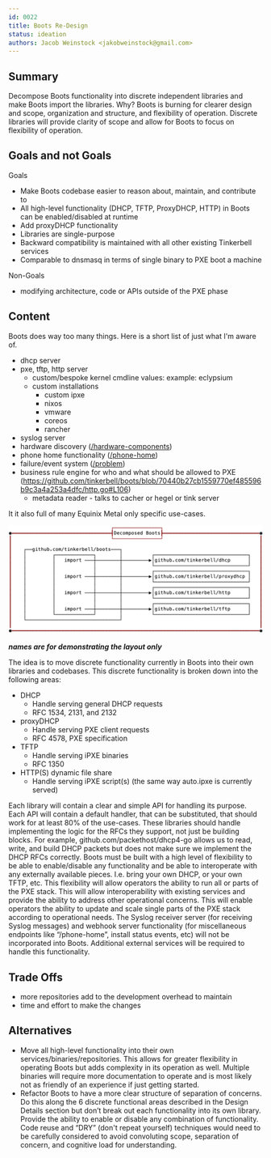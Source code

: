 ```yaml
---
id: 0022
title: Boots Re-Design
status: ideation
authors: Jacob Weinstock <jakobweinstock@gmail.com>
---
```


## Summary

Decompose Boots functionality into discrete independent libraries and make Boots import the libraries.
Why? Boots is burning for clearer design and scope, organization and structure, and flexibility of operation.
Discrete libraries will provide clarity of scope and allow for Boots to focus on flexibility of operation.

## Goals and not Goals

Goals

- Make Boots codebase easier to reason about, maintain, and contribute to
- All high-level functionality (DHCP, TFTP, ProxyDHCP, HTTP)  in Boots can be enabled/disabled at runtime
- Add proxyDHCP functionality
- Libraries are single-purpose
- Backward compatibility is maintained with all other existing Tinkerbell services
- Comparable to dnsmasq in terms of single binary to PXE boot a machine

Non-Goals

- modifying architecture, code or APIs outside of the PXE phase

## Content

Boots does way too many things.
Here is a short list of just what I'm aware of.

- dhcp server
- pxe, tftp, http server
  - custom/bespoke kernel cmdline values: example: eclypsium
  - custom installations
    - custom ipxe
    - nixos
    - vmware
    - coreos
    - rancher
- syslog server
- hardware discovery ([/hardware-components](https://github.com/tinkerbell/boots/blob/70440b27cb1559770ef485596b9c3a4a253a4dfc/http.go#L82))
- phone home functionality ([/phone-home](https://github.com/tinkerbell/boots/blob/70440b27cb1559770ef485596b9c3a4a253a4dfc/http.go#L69))
- failure/event system ([/problem](https://github.com/tinkerbell/boots/blob/70440b27cb1559770ef485596b9c3a4a253a4dfc/http.go#L71))
- business rule engine for who and what should be allowed to PXE (https://github.com/tinkerbell/boots/blob/70440b27cb1559770ef485596b9c3a4a253a4dfc/http.go#L106)
  - metadata reader - talks to cacher or hegel or tink server

It it also full of many Equinix Metal only specific use-cases.

![re-design](boots-redesign.png)

*__names are for demonstrating the layout only__*

The idea is to move discrete functionality currently in Boots into their own libraries and codebases. This discrete functionality is broken down into the following areas:

- DHCP
  - Handle serving general DHCP requests
  - RFC  1534, 2131, and 2132
- proxyDHCP
  - Handle serving PXE client requests
  - RFC 4578, PXE specification
- TFTP
  - Handle serving iPXE binaries
  - RFC 1350
- HTTP(S) dynamic file share
  - Handle serving iPXE script(s) (the same way auto.ipxe is currently served)

Each library will contain a clear and simple API for handling its purpose.
Each API will contain a default handler, that can be substituted, that should work for at least 80% of the use-cases.
These libraries should handle implementing the logic for the RFCs they support, not just be building blocks.
For example, github.com/packethost/dhcp4-go allows us to read, write, and build DHCP packets but does not make sure we implement the DHCP RFCs correctly.
Boots must be built with a high level of flexibility to be able to enable/disable any functionality and be able to interoperate with any externally available pieces.
I.e. bring your own DHCP, or your own TFTP, etc.
This flexibility will allow operators the ability to run all or parts of the PXE stack.
This will allow interoperability with existing services and provide the ability to address other operational concerns.
This will enable operators the ability to update and scale single parts of the PXE stack according to operational needs.
The Syslog receiver server (for receiving Syslog messages) and webhook server functionality (for miscellaneous endpoints like “/phone-home”, install status events, etc) will not be incorporated into Boots.
Additional external services will be required to handle this functionality.

## Trade Offs

- more repositories add to the development overhead to maintain
- time and effort to make the changes

## Alternatives

- Move all high-level functionality into their own services/binaries/repositories.
This allows for greater flexibility in operating Boots but adds complexity in its operation as well.
Multiple binaries will require more documentation to operate and is most likely not as friendly of an experience if just getting started.
- Refactor Boots to have a more clear structure of separation of concerns.
Do this along the 6 discrete functional areas described in the Design Details section but don’t break out each functionality into its own library.
Provide the ability to enable or disable any combination of functionality.
Code reuse and “DRY” (don't repeat yourself) techniques would need to be carefully considered to avoid convoluting scope, separation of concern, and cognitive load for understanding.
